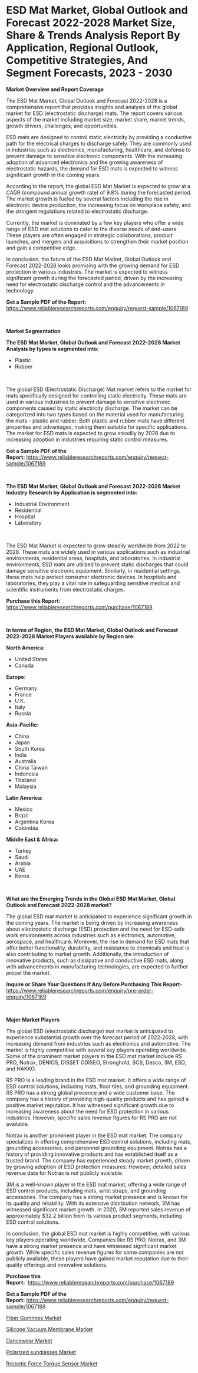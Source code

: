 <p><h1>ESD Mat Market, Global Outlook and Forecast 2022-2028 Market Size, Share & Trends Analysis Report By Application, Regional Outlook, Competitive Strategies, And Segment Forecasts, 2023 - 2030</h1></p><p><strong>Market Overview and Report Coverage</strong></p>
<p><p>The ESD Mat Market, Global Outlook and Forecast 2022-2028 is a comprehensive report that provides insights and analysis of the global market for ESD (electrostatic discharge) mats. The report covers various aspects of the market including market size, market share, market trends, growth drivers, challenges, and opportunities.</p><p>ESD mats are designed to control static electricity by providing a conductive path for the electrical charges to discharge safely. They are commonly used in industries such as electronics, manufacturing, healthcare, and defense to prevent damage to sensitive electronic components. With the increasing adoption of advanced electronics and the growing awareness of electrostatic hazards, the demand for ESD mats is expected to witness significant growth in the coming years.</p><p>According to the report, the global ESD Mat Market is expected to grow at a CAGR (compound annual growth rate) of 9.8% during the forecasted period. The market growth is fueled by several factors including the rise in electronic device production, the increasing focus on workplace safety, and the stringent regulations related to electrostatic discharge.</p><p>Currently, the market is dominated by a few key players who offer a wide range of ESD mat solutions to cater to the diverse needs of end-users. These players are often engaged in strategic collaborations, product launches, and mergers and acquisitions to strengthen their market position and gain a competitive edge.</p><p>In conclusion, the future of the ESD Mat Market, Global Outlook and Forecast 2022-2028 looks promising with the growing demand for ESD protection in various industries. The market is expected to witness significant growth during the forecasted period, driven by the increasing need for electrostatic discharge control and the advancements in technology.</p></p>
<p><strong>Get a Sample PDF of the Report:</strong> <a href="https://www.reliableresearchreports.com/enquiry/request-sample/1067189">https://www.reliableresearchreports.com/enquiry/request-sample/1067189</a></p>
<p>&nbsp;</p>
<p><strong>Market Segmentation</strong></p>
<p><strong>The ESD Mat Market, Global Outlook and Forecast 2022-2028 Market Analysis by types is segmented into:</strong></p>
<p><ul><li>Plastic</li><li>Rubber</li></ul></p>
<p>&nbsp;</p>
<p><p>The global ESD (Electrostatic Discharge) Mat market refers to the market for mats specifically designed for controlling static electricity. These mats are used in various industries to prevent damage to sensitive electronic components caused by static electricity discharge. The market can be categorized into two types based on the material used for manufacturing the mats - plastic and rubber. Both plastic and rubber mats have different properties and advantages, making them suitable for specific applications. The market for ESD mats is expected to grow steadily by 2028 due to increasing adoption in industries requiring static control measures.</p></p>
<p><strong>Get a Sample PDF of the Report:</strong>&nbsp;<a href="https://www.reliableresearchreports.com/enquiry/request-sample/1067189">https://www.reliableresearchreports.com/enquiry/request-sample/1067189</a></p>
<p>&nbsp;</p>
<p><strong>The ESD Mat Market, Global Outlook and Forecast 2022-2028 Market Industry Research by Application is segmented into:</strong></p>
<p><ul><li>Industrial Environment</li><li>Residential</li><li>Hospital</li><li>Laboratory</li></ul></p>
<p>&nbsp;</p>
<p><p>The ESD Mat Market is expected to grow steadily worldwide from 2022 to 2028. These mats are widely used in various applications such as industrial environments, residential areas, hospitals, and laboratories. In industrial environments, ESD mats are utilized to prevent static discharges that could damage sensitive electronic equipment. Similarly, in residential settings, these mats help protect consumer electronic devices. In hospitals and laboratories, they play a vital role in safeguarding sensitive medical and scientific instruments from electrostatic charges.</p></p>
<p><strong>Purchase this Report:</strong>&nbsp; <a href="https://www.reliableresearchreports.com/purchase/1067189">https://www.reliableresearchreports.com/purchase/1067189</a></p>
<p>&nbsp;</p>
<p><strong>In terms of Region, the ESD Mat Market, Global Outlook and Forecast 2022-2028 Market Players available by Region are:</strong></p>
<p>
    <p> <strong> North America: </strong>
        <ul>
            <li>United States</li>
            <li>Canada</li>
        </ul>
        </p> 
    <p> <strong> Europe: </strong>
        <ul>
            <li>Germany</li>
            <li>France</li>
            <li>U.K.</li>
            <li>Italy</li>
            <li>Russia</li>
        </ul>
        </p> 
    <p> <strong> Asia-Pacific: </strong>
        <ul>
            <li>China</li>
            <li>Japan</li>
            <li>South Korea</li>
            <li>India</li>
            <li>Australia</li>
            <li>China Taiwan</li>
            <li>Indonesia</li>
            <li>Thailand</li>
            <li>Malaysia</li>
        </ul>
        </p> 
    <p> <strong> Latin America: </strong>
        <ul>
            <li>Mexico</li>
            <li>Brazil</li>
            <li>Argentina Korea</li>
            <li>Colombia</li>
        </ul>
        </p> 
    <p> <strong> Middle East & Africa: </strong>
        <ul>
            <li>Turkey</li>
            <li>Saudi</li>
            <li>Arabia</li>
            <li>UAE</li>
            <li>Korea</li>
        </ul>
    </p>
    </p>
<p>&nbsp;</p>
<p><strong>What are the Emerging Trends in the Global ESD Mat Market, Global Outlook and Forecast 2022-2028 market?</strong></p>
<p><p>The global ESD mat market is anticipated to experience significant growth in the coming years. The market is being driven by increasing awareness about electrostatic discharge (ESD) protection and the need for ESD-safe work environments across industries such as electronics, automotive, aerospace, and healthcare. Moreover, the rise in demand for ESD mats that offer better functionality, durability, and resistance to chemicals and heat is also contributing to market growth. Additionally, the introduction of innovative products, such as dissipative and conductive ESD mats, along with advancements in manufacturing technologies, are expected to further propel the market.</p></p>
<p><strong>Inquire or Share Your Questions If Any Before Purchasing This Report</strong>- <a href="https://www.reliableresearchreports.com/enquiry/pre-order-enquiry/1067189">https://www.reliableresearchreports.com/enquiry/pre-order-enquiry/1067189</a></p>
<p>&nbsp;</p>
<p><strong>Major Market Players</strong></p>
<p><p>The global ESD (electrostatic discharge) mat market is anticipated to experience substantial growth over the forecast period of 2022-2028, with increasing demand from industries such as electronics and automotive. The market is highly competitive with several key players operating worldwide. Some of the prominent market players in the ESD mat market include RS PRO, Notrax, DENIOS, DISSET ODISEO, Stronghold, SCS, Desco, 3M, ESD, and HAKKO.</p><p>RS PRO is a leading brand in the ESD mat market. It offers a wide range of ESD control solutions, including mats, floor tiles, and grounding equipment. RS PRO has a strong global presence and a wide customer base. The company has a history of providing high-quality products and has gained a positive market reputation. It has witnessed significant growth due to increasing awareness about the need for ESD protection in various industries. However, specific sales revenue figures for RS PRO are not available.</p><p>Notrax is another prominent player in the ESD mat market. The company specializes in offering comprehensive ESD control solutions, including mats, grounding accessories, and personnel grounding equipment. Notrax has a history of providing innovative products and has established itself as a trusted brand. The company has experienced steady market growth, driven by growing adoption of ESD protection measures. However, detailed sales revenue data for Notrax is not publicly available.</p><p>3M is a well-known player in the ESD mat market, offering a wide range of ESD control products, including mats, wrist straps, and grounding accessories. The company has a strong market presence and is known for its quality and reliability. With its extensive distribution network, 3M has witnessed significant market growth. In 2020, 3M reported sales revenue of approximately $32.2 billion from its various product segments, including ESD control solutions.</p><p>In conclusion, the global ESD mat market is highly competitive, with various key players operating worldwide. Companies like RS PRO, Notrax, and 3M have a strong market presence and have witnessed significant market growth. While specific sales revenue figures for some companies are not publicly available, these players have gained market reputation due to their quality offerings and innovative solutions.</p></p>
<p><strong>Purchase this Report:</strong>&nbsp;&nbsp;<a href="https://www.reliableresearchreports.com/purchase/1067189">https://www.reliableresearchreports.com/purchase/1067189</a></p>
<p></p>
<p><strong>Get a Sample PDF of the Report:</strong>&nbsp;<a href="https://www.reliableresearchreports.com/enquiry/request-sample/1067189">https://www.reliableresearchreports.com/enquiry/request-sample/1067189</a></p>
<p><p><a href="https://www.linkedin.com/pulse/fiber-gummies-market-size-share-amp-trends-analysis-report-wczac/">Fiber Gummies Market</a></p><p><a href="https://www.linkedin.com/pulse/silicone-vacuum-membrane-market-share-amp-new-trends-analysis-oymxe/">Silicone Vacuum Membrane Market</a></p><p><a href="https://medium.com/@elianehilll2023/dancewear-market-size-growth-forecast-2023-2030-ce1fcf8436e4">Dancewear Market</a></p><p><a href="https://medium.com/@anibalstamm1912/polarized-sunglasses-market-size-growth-forecast-2023-2030-0ab4d3e9b4f0">Polarized sunglasses Market</a></p><p><a href="https://www.reportprime.com/rrobotic-force-torque-sensor-r5118">Rrobotic Force Torque Sensor Market</a></p></p>